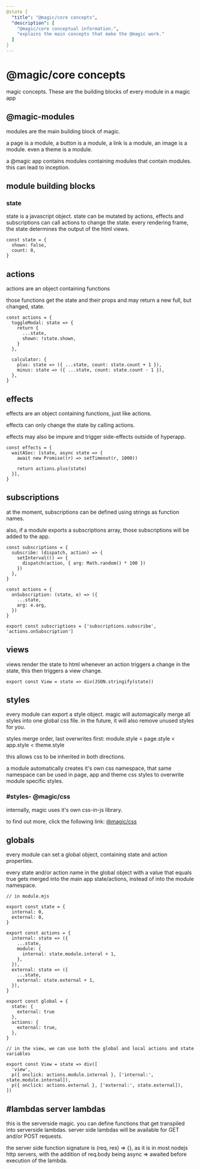 ```yaml
---
@state {
  "title": "@magic/core concepts",
  "description": [
    "@magic/core conceptual information.",
    "explains the main concepts that make the @magic work."
  ]
}
---
```


# @magic/core concepts

magic concepts. These are the building blocks of every module in a magic app

<h2 id='modules'>@magic-modules</h2>

modules are the main building block of magic.

a page is a module, a button is a module, a link is a module, an image is a module.
even a theme is a module.

a @magic app contains modules containing modules that contain modules.
this can lead to inception.

## module building blocks

### state

state is a javascript object.
state can be mutated by actions, 
effects and subscriptions can call actions to change the state.
every rendering frame, the state determines the output of the html views.

```
const state = {
  shown: false,
  count: 0,
}

```

## actions

actions are an object containing functions

those functions get the state and their props and may return a new full, but changed, state.

```
const actions = {
  toggleModal: state => {
    return {
      ...state,
      shown: !state.shown,
    }
  },

  calculator: {
    plus: state => ({ ...state, count: state.count + 1 }),
    minus: state => ({ ...state, count: state.count - 1 }),
  },
}
```

## effects

effects are an object containing functions, just like actions.

effects can only change the state by calling actions.

effects may also be impure and trigger side-effects outside of hyperapp.

```
const effects = {
  waitASec: [state, async state => {
    await new Promise((r) => setTimeout(r, 1000))

    return actions.plus(state)
  }],
}
```

## subscriptions

at the moment, subscriptions can be defined using strings as function names.

also, if a module exports a subscriptions array, those subscriptions will be added to the app.

```
const subscriptions = {
  subscribe: (dispatch, action) => {
    setInterval(() => {
      dispatch(action, { arg: Math.random() * 100 })
    })
  },
}

const actions = {
  onSubscription: (state, e) => ({
    ...state,
    arg: e.arg,
  })
}

export const subscriptions = ['subscriptions.subscribe', 'actions.onSubscription']
```

## views

views render the state to html
whenever an action triggers a change in the state, this then triggers a view change.

```
export const View = state => div(JSON.stringify(state))
```

## styles

every module can export a style object.
magic will automagically merge all styles into one global css file.
in the future, it will also remove unused styles for you.

styles merge order, last overwrites first:
module.style < page.style < app.style < theme.style

this allows css to be inherited in both directions.

a module automatically creates it's own css namespace,
that same namespace can be used in page, app and theme css styles 
to overwrite module specific styles.


### #styles- @magic/css

internally, magic uses it's own css-in-js library.

to find out more, click the following link:
[@magic/css](https://magic.github.io/css/)


## globals

every module can set a global object, containing state and action properties.

every state and/or action name in the global object with a value that equals true gets merged into the main app state/actions, instead of into the module namespace.

```
// in module.mjs

export const state = {
  internal: 0,
  external: 0,
}

export const actions = {
  internal: state => ({
    ...state,
    module: {
      internal: state.module.interal + 1,
    },
  }),
  external: state => ({
    ...state,
    external: state.external + 1,
  }),
}

export const global = {
  state: {
    external: true
  },
  actions: {
    external: true,
  },
}

// in the view, we can use both the global and local actions and state variables

export const View = state => div([
  'view',
  p({ onclick: actions.module.internal }, ['internal:', state.module.internal]),
  p({ onclick: actions.external }, ['external:', state.external]),
])
```

## #lambdas server lambdas

this is the serverside magic.
you can define functions that get transpiled into serverside lambdas.
server side lambdas will be available for GET and/or POST requests.

the server side function signature is (req, res) => {},
as it is in most nodejs http servers,
with the addition of req.body being async => awaited before execution of the lambda.

